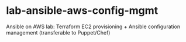 # lab-ansible-aws-config-mgmt
Ansible on AWS lab: Terraform EC2 provisioning + Ansible configuration management (transferable to Puppet/Chef)
